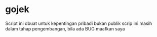 # gojek
Script ini dbuat untuk kepentingan pribadi bukan publik
scrip ini masih dalam tahap pengembangan, bila ada BUG maafkan saya
